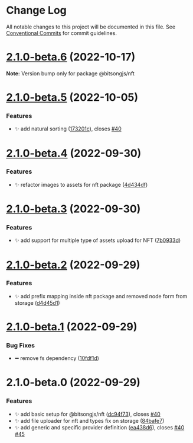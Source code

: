 # Change Log

All notable changes to this project will be documented in this file.
See [Conventional Commits](https://conventionalcommits.org) for commit guidelines.

# [2.1.0-beta.6](https://github.com/bitsongofficial/bitsongjs/compare/@bitsongjs/nft@2.1.0-beta.5...@bitsongjs/nft@2.1.0-beta.6) (2022-10-17)

**Note:** Version bump only for package @bitsongjs/nft





# [2.1.0-beta.5](https://github.com/bitsongofficial/bitsongjs/compare/@bitsongjs/nft@2.1.0-beta.4...@bitsongjs/nft@2.1.0-beta.5) (2022-10-05)


### Features

* :sparkles: add natural sorting ([173201c](https://github.com/bitsongofficial/bitsongjs/commit/173201cafc6529c4e1c74fb349d9dd38dd338e87)), closes [#40](https://github.com/bitsongofficial/bitsongjs/issues/40)





# [2.1.0-beta.4](https://github.com/bitsongofficial/bitsongjs/compare/@bitsongjs/nft@2.1.0-beta.3...@bitsongjs/nft@2.1.0-beta.4) (2022-09-30)


### Features

* :sparkles: refactor images to assets for nft package ([4d434df](https://github.com/bitsongofficial/bitsongjs/commit/4d434df6acb0359bbf0641df3b2235a06e5bbb30))





# [2.1.0-beta.3](https://github.com/bitsongofficial/bitsongjs/compare/@bitsongjs/nft@2.1.0-beta.2...@bitsongjs/nft@2.1.0-beta.3) (2022-09-30)


### Features

* :sparkles: add support for multiple type of assets upload for NFT ([7b0933d](https://github.com/bitsongofficial/bitsongjs/commit/7b0933dd76a08847b228afdacdf48b04dfe02999))





# [2.1.0-beta.2](https://github.com/bitsongofficial/bitsongjs/compare/@bitsongjs/nft@2.1.0-beta.1...@bitsongjs/nft@2.1.0-beta.2) (2022-09-29)


### Features

* :sparkles: add prefix mapping inside nft package and removed node form from storage ([d4d45d1](https://github.com/bitsongofficial/bitsongjs/commit/d4d45d13bf347f720f7e352eb5c16e16b839388e))





# [2.1.0-beta.1](https://github.com/bitsongofficial/bitsongjs/compare/@bitsongjs/nft@2.1.0-beta.0...@bitsongjs/nft@2.1.0-beta.1) (2022-09-29)


### Bug Fixes

* :heavy_minus_sign: remove fs dependency ([10fdf1d](https://github.com/bitsongofficial/bitsongjs/commit/10fdf1dfa182c5753dcd435bac652590ff7bb345))





# 2.1.0-beta.0 (2022-09-29)


### Features

* :sparkles: add basic setup for @bitsongjs/nft ([dc94f73](https://github.com/bitsongofficial/bitsongjs/commit/dc94f7363927aa789d8a39dea3f66cf25fc17bd0)), closes [#40](https://github.com/bitsongofficial/bitsongjs/issues/40)
* :sparkles: add file uploader for nft and types fix on storage ([84bafe7](https://github.com/bitsongofficial/bitsongjs/commit/84bafe7e1e120267f0fcff1c99294d0b96f1350a))
* :sparkles: add generic and specific provider definition ([ea438d6](https://github.com/bitsongofficial/bitsongjs/commit/ea438d6518e79d6c006387cf0c5212ab1f1f8e77)), closes [#40](https://github.com/bitsongofficial/bitsongjs/issues/40) [#45](https://github.com/bitsongofficial/bitsongjs/issues/45)
